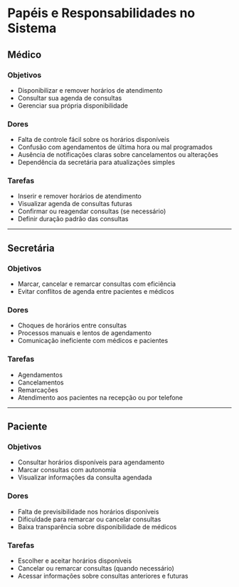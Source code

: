 # Papéis e Responsabilidades no Sistema

## Médico

### Objetivos
- Disponibilizar e remover horários de atendimento
- Consultar sua agenda de consultas
- Gerenciar sua própria disponibilidade

### Dores
- Falta de controle fácil sobre os horários disponíveis
- Confusão com agendamentos de última hora ou mal programados
- Ausência de notificações claras sobre cancelamentos ou alterações
- Dependência da secretária para atualizações simples

### Tarefas
- Inserir e remover horários de atendimento
- Visualizar agenda de consultas futuras
- Confirmar ou reagendar consultas (se necessário)
- Definir duração padrão das consultas

---

## Secretária

### Objetivos
- Marcar, cancelar e remarcar consultas com eficiência
- Evitar conflitos de agenda entre pacientes e médicos

### Dores
- Choques de horários entre consultas
- Processos manuais e lentos de agendamento
- Comunicação ineficiente com médicos e pacientes

### Tarefas
- Agendamentos
- Cancelamentos
- Remarcações
- Atendimento aos pacientes na recepção ou por telefone

---

## Paciente

### Objetivos
- Consultar horários disponíveis para agendamento
- Marcar consultas com autonomia
- Visualizar informações da consulta agendada

### Dores
- Falta de previsibilidade nos horários disponíveis
- Dificuldade para remarcar ou cancelar consultas
- Baixa transparência sobre disponibilidade de médicos

### Tarefas
- Escolher e aceitar horários disponíveis
- Cancelar ou remarcar consultas (quando necessário)
- Acessar informações sobre consultas anteriores e futuras
